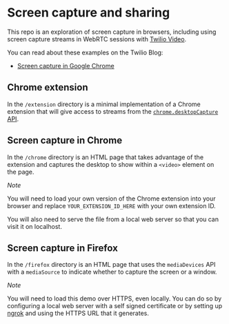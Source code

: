 # Screen capture and sharing

This repo is an exploration of screen capture in browsers, including using screen capture streams in WebRTC sessions with [Twilio Video](https://www.twilio.com/docs/api/video).

You can read about these examples on the Twilio Blog:

* [Screen capture in Google Chrome](https://www.twilio.com/blog/2017/10/screen-capture-in-google-chrome.html)

## Chrome extension

In the `/extension` directory is a minimal implementation of a Chrome extension that will give access to streams from the [`chrome.desktopCapture` API](https://developer.chrome.com/extensions/desktopCapture).

## Screen capture in Chrome

In the `/chrome` directory is an HTML page that takes advantage of the extension and captures the desktop to show within a `<video>` element on the page.

*Note*

You will need to load your own version of the Chrome extension into your browser and replace `YOUR_EXTENSION_ID_HERE` with your own extension ID.

You will also need to serve the file from a local web server so that you can visit it on localhost.

## Screen capture in Firefox

In the `/firefox` directory is an HTML page that uses the `mediaDevices` API with a `mediaSource` to indicate whether to capture the screen or a window.

*Note*

You will need to load this demo over HTTPS, even locally. You can do so by configuring a local web server with a self signed certificate or by setting up [ngrok](https://ngrok.com) and using the HTTPS URL that it generates.
